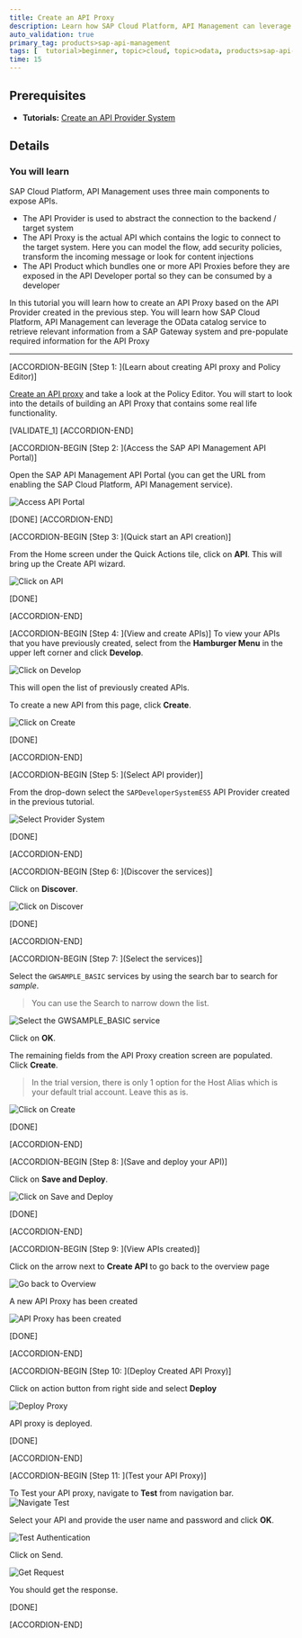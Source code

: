 ```yaml
---
title: Create an API Proxy
description: Learn how SAP Cloud Platform, API Management can leverage the OData catalog service to retrieve relevant information from a SAP Gateway system and pre-populate required information for an API proxy.
auto_validation: true
primary_tag: products>sap-api-management
tags: [  tutorial>beginner, topic>cloud, topic>odata, products>sap-api-management, products>sap-cloud-platform, products>sap-gateway ]
time: 15
---
```

## Prerequisites  
- **Tutorials:**  [Create an API Provider System](https://developers.sap.com/tutorials/hcp-apim-create-provider.html)

## Details
### You will learn  
SAP Cloud Platform, API Management uses three main components to expose APIs.
- The API Provider is used to abstract the connection to the backend / target system
- The API Proxy is the actual API which contains the logic to connect to the target system. Here you can model the flow, add security policies, transform the incoming message or look for content injections
- The API Product which bundles one or more API Proxies before they are exposed in the API Developer portal so they can be consumed by a developer

In this tutorial you will learn how to create an API Proxy based on the API Provider created in the previous step. You will learn how SAP Cloud Platform, API Management can leverage the OData catalog service to retrieve relevant information from a SAP Gateway system and pre-populate required information for the API Proxy

---

[ACCORDION-BEGIN [Step 1: ](Learn about creating API proxy and Policy Editor)]

[Create an API proxy](https://blogs.sap.com/2016/06/22/part-6-overview-of-api-proxy-policies/) and take a look at the Policy Editor. You will start to look into the details of building an API Proxy that contains some real life functionality.

[VALIDATE_1]
[ACCORDION-END]

[ACCORDION-BEGIN [Step 2: ](Access the SAP API Management API Portal)]

Open the SAP API Management API Portal (you can get the URL from enabling the SAP Cloud Platform, API Management service).

![Access API Portal](01-access_api_portal.png)

[DONE]
[ACCORDION-END]

[ACCORDION-BEGIN [Step 3: ](Quick start an API creation)]

From the Home screen under the Quick Actions tile, click on **API**. This will bring up the Create API wizard.

![Click on API](02-API.png)

[DONE]

[ACCORDION-END]

[ACCORDION-BEGIN [Step 4: ](View and create APIs)]
To view your APIs that you have previously created, select from the **Hamburger Menu** in the upper left corner and click **Develop**.

![Click on Develop](03-manage.png)

This will open the list of previously created APIs.

To create a new API from this page, click **Create**.

![Click on Create](04-CreateAPI.png)

[DONE]

[ACCORDION-END]

[ACCORDION-BEGIN [Step 5: ](Select API provider)]

From the drop-down select the `SAPDeveloperSystemES5` API Provider created in the previous tutorial.

![Select Provider System](05-API_Provider.png)

[DONE]

[ACCORDION-END]

[ACCORDION-BEGIN [Step 6: ](Discover the services)]

Click on **Discover**.

![Click on Discover](06-Discover.png)

[DONE]

[ACCORDION-END]

[ACCORDION-BEGIN [Step 7: ](Select the services)]

Select the `GWSAMPLE_BASIC` services by using the search bar to search for _sample_.

> You can use the Search to narrow down the list.

![Select the GWSAMPLE_BASIC service](07-Sample-OK.png)

Click on **OK**.

The remaining fields from the API Proxy creation screen are populated. Click **Create**.

> In the trial version, there is only 1 option for the Host Alias which is your default trial account. Leave this as is.

![Click on Create](08-Create.png)

[DONE]

[ACCORDION-END]

[ACCORDION-BEGIN [Step 8: ](Save and deploy your API)]

Click on **Save and Deploy**.

![Click on Save and Deploy](09-SaveAndDeploy.png)

[DONE]

[ACCORDION-END]

[ACCORDION-BEGIN [Step 9: ](View APIs created)]

Click on the arrow next to **Create API** to go back to the overview page

![Go back to Overview](10-GoBackToOverview.png)

A new API Proxy has been created

![API Proxy has been created](11-Overview.png)

[DONE]

[ACCORDION-END]

[ACCORDION-BEGIN [Step 10: ](Deploy Created API Proxy)]

Click on action button from right side and select **Deploy**

![Deploy Proxy](12-Deployproxy.png)

API proxy is deployed.

[DONE]

[ACCORDION-END]

[ACCORDION-BEGIN [Step 11: ](Test your API Proxy)]

To Test your API proxy, navigate to **Test** from navigation bar.
![Navigate Test](13-Navtest.png)

Select your API and provide the user name and password and click **OK**.

![Test Authentication](14-Testauth.png)

Click on Send.

![Get Request](15-Send.png)

You should get the response.

[DONE]

[ACCORDION-END]
